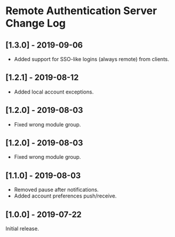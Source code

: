
# Remote Authentication Server Change Log

## [1.3.0] - 2019-09-06

- Added support for SSO-like logins (always remote) from clients.

## [1.2.1] - 2019-08-12

- Added local account exceptions.

## [1.2.0] - 2019-08-03

- Fixed wrong module group.

## [1.2.0] - 2019-08-03

- Fixed wrong module group.

## [1.1.0] - 2019-08-03

- Removed pause after notifications.
- Added account preferences push/receive.

## [1.0.0] - 2019-07-22

Initial release.
